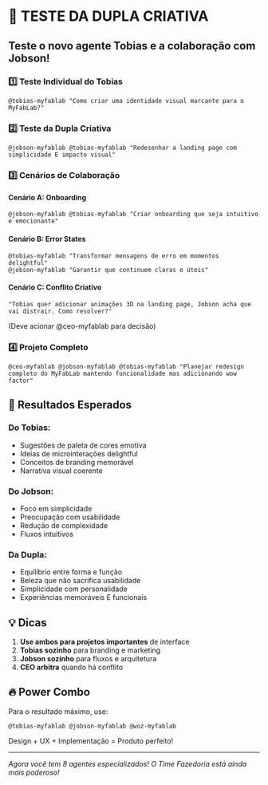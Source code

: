 # 🎨 TESTE DA DUPLA CRIATIVA

## Teste o novo agente Tobias e a colaboração com Jobson!

### 1️⃣ Teste Individual do Tobias
```
@tobias-myfablab "Como criar uma identidade visual marcante para o MyFabLab?"
```

### 2️⃣ Teste da Dupla Criativa
```
@jobson-myfablab @tobias-myfablab "Redesenhar a landing page com simplicidade E impacto visual"
```

### 3️⃣ Cenários de Colaboração

#### Cenário A: Onboarding
```
@jobson-myfablab @tobias-myfablab "Criar onboarding que seja intuitivo e emocionante"
```

#### Cenário B: Error States
```
@tobias-myfablab "Transformar mensagens de erro em momentos delightful"
@jobson-myfablab "Garantir que continuem claras e úteis"
```

#### Cenário C: Conflito Criativo
```
"Tobias quer adicionar animações 3D na landing page, Jobson acha que vai distrair. Como resolver?"
```
(Deve acionar @ceo-myfablab para decisão)

### 4️⃣ Projeto Completo
```
@ceo-myfablab @jobson-myfablab @tobias-myfablab "Planejar redesign completo do MyFabLab mantendo funcionalidade mas adicionando wow factor"
```

## 🎯 Resultados Esperados

### Do Tobias:
- Sugestões de paleta de cores emotiva
- Ideias de microinterações delightful
- Conceitos de branding memorável
- Narrativa visual coerente

### Do Jobson:
- Foco em simplicidade
- Preocupação com usabilidade
- Redução de complexidade
- Fluxos intuitivos

### Da Dupla:
- Equilíbrio entre forma e função
- Beleza que não sacrifica usabilidade
- Simplicidade com personalidade
- Experiências memoráveis E funcionais

## 💡 Dicas

1. **Use ambos para projetos importantes** de interface
2. **Tobias sozinho** para branding e marketing
3. **Jobson sozinho** para fluxos e arquitetura
4. **CEO arbitra** quando há conflito

## 🔥 Power Combo

Para o resultado máximo, use:
```
@tobias-myfablab @jobson-myfablab @woz-myfablab
```
Design + UX + Implementação = Produto perfeito!

---

*Agora você tem 8 agentes especializados! O Time Fazedoria está ainda mais poderoso!*